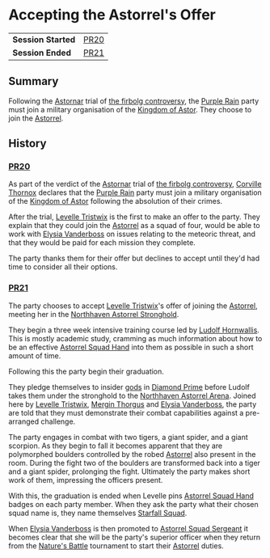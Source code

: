 # Accepting the Astorrel's Offer

|||
| --- | --- |
| **Session Started** | [PR20](../../sessions/PR20.md) | storyline.2
| **Session Ended** | [PR21](../../sessions/PR21.md) |

## Summary

Following the [Astornar](../../organisations/government/astornar.md) trial of [the firbolg controversy](the-firbolg-controversy.md), the [Purple Rain](../../campaigns/C1-purple-rain.md) party must join a military organisation of the [Kingdom of Astor](../../civilisations/kingdom-of-astor/kingdom-of-astor.md). They choose to join the [Astorrel](../../organisations/government/astorrel/astorrel.md).

## History

### [PR20](../../sessions/PR20.md)

As part of the verdict of the [Astornar](../../organisations/government/astornar.md) trial of [the firbolg controversy](the-firbolg-controversy.md), [Corville Thornox](../../characters/corville-thornox.md) declares that the [Purple Rain](../../campaigns/C1-purple-rain.md) party must join a military organisation of the [Kingdom of Astor](../../civilisations/kingdom-of-astor/kingdom-of-astor.md) following the absolution of their crimes.

After the trial, [Levelle Tristwix](../../characters/levelle-tristwix.md) is the first to make an offer to the party. They explain that they could join the [Astorrel](../../organisations/government/astorrel/astorrel.md) as a squad of four, would be able to work with [Elysia Vanderboss](../../characters/elysia-vanderboss.md) on issues relating to the meteoric threat, and that they would be paid for each mission they complete.

The party thanks them for their offer but declines to accept until they'd had time to consider all their options.

### [PR21](../../sessions/PR21.md)

The party chooses to accept [Levelle Tristwix](../../characters/levelle-tristwix.md)'s offer of joining the [Astorrel](../../organisations/government/astorrel/astorrel.md), meeting her in the [Northhaven Astorrel Stronghold](../../places/settlements/strongholds/northhaven-astorrel-stronghold.md).

They begin a three week intensive training course led by [Ludolf Hornwallis](../../characters/ludolf-hornwallis.md). This is mostly academic study, cramming as much information about how to be an effective [Astorrel Squad Hand](../../organisations/government/astorrel/ranks/astorrel-squad-hand.md) into them as possible in such a short amount of time.

Following this the party begin their graduation.

They pledge themselves to insider [gods](../../gods/gods.md) in [Diamond Prime](../../places/buildings/temples/diamond-prime.md) before Ludolf takes them under the stronghold to the [Northhaven Astorrel Arena](../../places/buildings/government/northhaven-astorrel-arena.md). Joined here by [Levelle Tristwix](../../characters/levelle-tristwix.md), [Mergin Thorgus](../../characters/mergin-thorgus.md) and [Elysia Vanderboss](../../characters/elysia-vanderboss.md), the party are told that they must demonstrate their combat capabilities against a pre-arranged challenge.

The party engages in combat with two tigers, a giant spider, and a giant scorpion. As they begin to fall it becomes apparent that they are polymorphed boulders controlled by the robed [Astorrel](../../organisations/government/astorrel/astorrel.md) also present in the room. During the fight two of the boulders are transformed back into a tiger and a giant spider, prolonging the fight. Ultimately the party makes short work of them, impressing the officers present.

With this, the graduation is ended when Levelle pins [Astorrel Squad Hand](../../organisations/government/astorrel/ranks/astorrel-squad-hand.md) badges on each party member. When they ask the party what their chosen squad name is, they name themselves [Starfall Squad](../../organisations/government/astorrel/squads/starfall-squad.md).

When [Elysia Vanderboss](../../characters/elysia-vanderboss.md) is then promoted to [Astorrel Squad Sergeant](../../organisations/government/astorrel/ranks/astorrel-squad-sergeant.md) it becomes clear that she will be the party's superior officer when they return from the [Nature's Battle](../../mechanics/roleplay/natures-battle.md) tournament to start their [Astorrel](../../organisations/government/astorrel/astorrel.md) duties.
